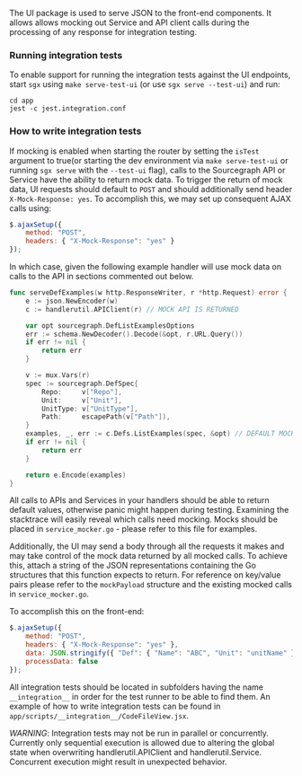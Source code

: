 The UI package is used to serve JSON to the front-end components. It allows allows mocking out Service and API client calls during the processing of any response for integration testing.

### Running integration tests

To enable support for running the integration tests against the UI endpoints, start `sgx` using `make serve-test-ui` (or use `sgx serve --test-ui`) and run:
```shell
cd app
jest -c jest.integration.conf
```

### How to write integration tests

If mocking is enabled when starting the router by setting the `isTest` argument to true(or starting the dev environment via `make serve-test-ui` or running `sgx serve` with the `--test-ui` flag), calls to the Sourcegraph API or Service have the ability to return mock data. To trigger the return of mock data, UI requests should default to `POST` and should additionally send header `X-Mock-Response: yes`. To accomplish this, we may set up consequent AJAX calls using:
```javascript
$.ajaxSetup({
	method: "POST",
	headers: { "X-Mock-Response": "yes" }
});
```

In which case, given the following example handler will use mock data on calls to the API in sections commented out below.
```go
func serveDefExamples(w http.ResponseWriter, r *http.Request) error {
	e := json.NewEncoder(w)
	c := handlerutil.APIClient(r) // MOCK API IS RETURNED

	var opt sourcegraph.DefListExamplesOptions
	err := schema.NewDecoder().Decode(&opt, r.URL.Query())
	if err != nil {
		return err
	}

	v := mux.Vars(r)
	spec := sourcegraph.DefSpec{
		Repo:     v["Repo"],
		Unit:     v["Unit"],
		UnitType: v["UnitType"],
		Path:     escapePath(v["Path"]),
	}
	examples, _, err := c.Defs.ListExamples(spec, &opt) // DEFAULT MOCK RESPONSE IS RETURNED
	if err != nil {
		return err
	}

	return e.Encode(examples)
}
```

All calls to APIs and Services in your handlers should be able to return default values, otherwise panic might happen during testing. Examining the stacktrace will easily reveal which calls need mocking. Mocks should be placed in `service_mocker.go` - please refer to this file for examples.

Additionally, the UI may send a body through all the requests it makes and may take control of the mock data returned by all mocked calls. To achieve this, attach a string of the JSON representations containing the Go structures that this function expects to return. For reference on key/value pairs please refer to the `mockPayload` structure and the existing mocked calls in `service_mocker.go`.

To accomplish this on the front-end:
```javascript
$.ajaxSetup({
	method: "POST",
	headers: { "X-Mock-Response": "yes" },
	data: JSON.stringify({ "Def": { "Name": "ABC", "Unit": "unitName" }}),
	processData: false
});
```

All integration tests should be located in subfolders having the name `__integration__` in order for the test runner to be able to find them. An example of how to write integration tests can be found in `app/scripts/__integration__/CodeFileView.jsx`.

*WARNING*: Integration tests may not be run in parallel or concurrently. Currently
only sequential execution is allowed due to altering the global state when overwriting
handlerutil.APIClient and handlerutil.Service. Concurrent execution might result in
unexpected behavior.
